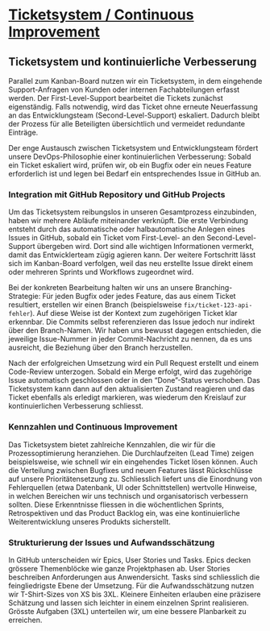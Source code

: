 # [Ticketsystem / Continuous Improvement](https://gitlab.com/ch-tbz-it/Stud/m324/-/blob/main/Projekt/Z2_Ticketsystem.md?ref_type=heads)

## Ticketsystem und kontinuierliche Verbesserung

Parallel zum Kanban-Board nutzen wir ein Ticketsystem, in dem eingehende Support-Anfragen von Kunden oder internen Fachabteilungen erfasst werden. Der First-Level-Support bearbeitet die Tickets zunächst eigenständig. Falls notwendig, wird das Ticket ohne erneute Neuerfassung an das Entwicklungsteam (Second-Level-Support) eskaliert. Dadurch bleibt der Prozess für alle Beteiligten übersichtlich und vermeidet redundante Einträge.

Der enge Austausch zwischen Ticketsystem und Entwicklungsteam fördert unsere DevOps-Philosophie einer kontinuierlichen Verbesserung: Sobald ein Ticket eskaliert wird, prüfen wir, ob ein Bugfix oder ein neues Feature erforderlich ist und legen bei Bedarf ein entsprechendes Issue in GitHub an.

### Integration mit GitHub Repository und GitHub Projects

Um das Ticketsystem reibungslos in unseren Gesamtprozess einzubinden, haben wir mehrere Abläufe miteinander verknüpft. Die erste Verbindung entsteht durch das automatische oder halbautomatische Anlegen eines Issues in GitHub, sobald ein Ticket vom First-Level- an den Second-Level-Support übergeben wird. Dort sind alle wichtigen Informationen vermerkt, damit das Entwicklerteam zügig agieren kann. Der weitere Fortschritt lässt sich im Kanban-Board verfolgen, weil das neu erstellte Issue direkt einem oder mehreren Sprints und Workflows zugeordnet wird.

Bei der konkreten Bearbeitung halten wir uns an unsere Branching-Strategie: Für jeden Bugfix oder jedes Feature, das aus einem Ticket resultiert, erstellen wir einen Branch (beispielsweise `fix/ticket-123-api-fehler`). Auf diese Weise ist der Kontext zum zugehörigen Ticket klar erkennbar. Die Commits selbst referenzieren das Issue jedoch nur indirekt über den Branch-Namen. Wir haben uns bewusst dagegen entschieden, die jeweilige Issue-Nummer in jeder Commit-Nachricht zu nennen, da es uns ausreicht, die Beziehung über den Branch herzustellen.

Nach der erfolgreichen Umsetzung wird ein Pull Request erstellt und einem Code-Review unterzogen. Sobald ein Merge erfolgt, wird das zugehörige Issue automatisch geschlossen oder in den “Done”-Status verschoben. Das Ticketsystem kann dann auf den aktualisierten Zustand reagieren und das Ticket ebenfalls als erledigt markieren, was wiederum den Kreislauf zur kontinuierlichen Verbesserung schliesst.

### Kennzahlen und Continuous Improvement

Das Ticketsystem bietet zahlreiche Kennzahlen, die wir für die Prozessoptimierung heranziehen. Die Durchlaufzeiten (Lead Time) zeigen beispielsweise, wie schnell wir ein eingehendes Ticket lösen können. Auch die Verteilung zwischen Bugfixes und neuen Features lässt Rückschlüsse auf unsere Prioritätensetzung zu. Schliesslich liefert uns die Einordnung von Fehlerquellen (etwa Datenbank, UI oder Schnittstellen) wertvolle Hinweise, in welchen Bereichen wir uns technisch und organisatorisch verbessern sollten. Diese Erkenntnisse fliessen in die wöchentlichen Sprints, Retrospektiven und das Product Backlog ein, was eine kontinuierliche Weiterentwicklung unseres Produkts sicherstellt.

### Strukturierung der Issues und Aufwandsschätzung

In GitHub unterscheiden wir Epics, User Stories und Tasks. Epics decken grössere Themenblöcke wie ganze Projektphasen ab. User Stories beschreiben Anforderungen aus Anwendersicht. Tasks sind schliesslich die feingliedrigste Ebene der Umsetzung. Für die Aufwandsschätzung nutzen wir T-Shirt-Sizes von XS bis 3XL. Kleinere Einheiten erlauben eine präzisere Schätzung und lassen sich leichter in einem einzelnen Sprint realisieren. Grösste Aufgaben (3XL) unterteilen wir, um eine bessere Planbarkeit zu erreichen.
